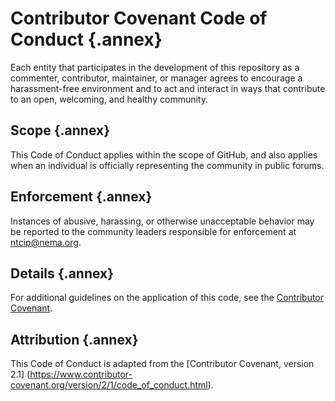 <style>
body {
  counter-set: section 1; 
}
</style>

# Contributor Covenant Code of Conduct {.annex}

Each entity that participates in the development of this repository as a commenter, contributor, maintainer, or manager agrees to encourage a harassment-free environment and to act and interact in ways that contribute to an open, welcoming, and healthy community.

## Scope {.annex}

This Code of Conduct applies within the scope of GitHub, and also applies when an individual is officially representing the community in public forums.

## Enforcement {.annex}

Instances of abusive, harassing, or otherwise unacceptable behavior may be
reported to the community leaders responsible for enforcement at ntcip@nema.org.

## Details {.annex}
For additional guidelines on the application of this code, see the [Contributor Covenant](https://www.contributor-covenant.org).

## Attribution {.annex}

This Code of Conduct is adapted from the [Contributor Covenant, version 2.1]
(https://www.contributor-covenant.org/version/2/1/code_of_conduct.html).